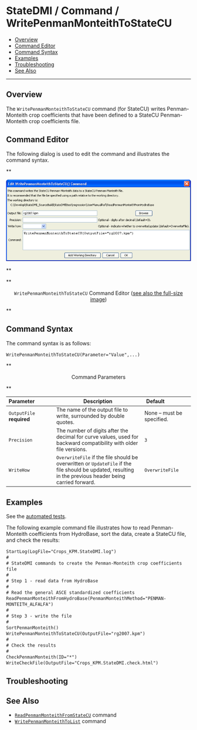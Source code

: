 # StateDMI / Command / WritePenmanMonteithToStateCU #

* [Overview](#overview)
* [Command Editor](#command-editor)
* [Command Syntax](#command-syntax)
* [Examples](#examples)
* [Troubleshooting](#troubleshooting)
* [See Also](#see-also)

-------------------------

## Overview ##

The `WritePenmanMonteithToStateCU` command (for StateCU)
writes Penman-Monteith crop coefficients that have been defined to a StateCU Penman-Monteith crop coefficients file.

## Command Editor ##

The following dialog is used to edit the command and illustrates the command syntax.

**<p style="text-align: center;">
![WritePenmanMonteithToStateCU](WritePenmanMonteithToStateCU.png)
</p>**

**<p style="text-align: center;">
`WritePenmanMonteithToStateCU` Command Editor (<a href="../WritePenmanMonteithToStateCU.png">see also the full-size image</a>)
</p>**

## Command Syntax ##

The command syntax is as follows:

```text
WritePenmanMonteithToStateCU(Parameter="Value",...)
```
**<p style="text-align: center;">
Command Parameters
</p>**

| **Parameter**&nbsp;&nbsp;&nbsp;&nbsp;&nbsp;&nbsp;&nbsp;&nbsp;&nbsp;&nbsp;&nbsp;&nbsp; | **Description** | **Default**&nbsp;&nbsp;&nbsp;&nbsp;&nbsp;&nbsp;&nbsp;&nbsp;&nbsp;&nbsp;&nbsp;&nbsp;&nbsp;&nbsp;&nbsp;&nbsp; |
| --------------|-----------------|----------------- |
| `OutputFile`<br>**required** | The name of the output file to write, surrounded by double quotes. | None – must be specified. |
| `Precision` | The number of digits after the decimal for curve values, used for backward compatibility with older file versions. | `3`  |
| `WriteHow` | `OverwriteFile` if the file should be overwritten or `UpdateFile` if the file should be updated, resulting in the previous header being carried forward. | `OverwriteFile` |

## Examples ##

See the [automated tests](https://github.com/OpenCDSS/cdss-app-statedmi-test/tree/master/test/regression/commands/WritePenmanMonteithToStateCU).

The following example command file illustrates how to read Penman-Monteith coefficients from HydroBase, sort the data, create a StateCU file, and check the results:

```
StartLog(LogFile="Crops_KPM.StateDMI.log")
#
# StateDMI commands to create the Penman-Monteith crop coefficients file
#
# Step 1 - read data from HydroBase
#
# Read the general ASCE standardized coefficients
ReadPenmanMonteithFromHydroBase(PenmanMonteithMethod="PENMAN-MONTEITH_ALFALFA")
#
# Step 3 - write the file
#
SortPenmanMonteith()
WritePenmanMonteithToStateCU(OutputFile="rg2007.kpm")
#
# Check the results
#
CheckPenmanMonteith(ID="*")
WriteCheckFile(OutputFile="Crops_KPM.StateDMI.check.html")
```

## Troubleshooting ##

## See Also ##

* [`ReadPenmanMonteithFromStateCU`](../ReadPenmanMonteithFromStateCU/ReadPenmanMonteithFromStateCU.md) command
* [`WritePenmanMonteithToList`](../WritePenmanMonteithToList/WritePenmanMonteithToList.md) command
